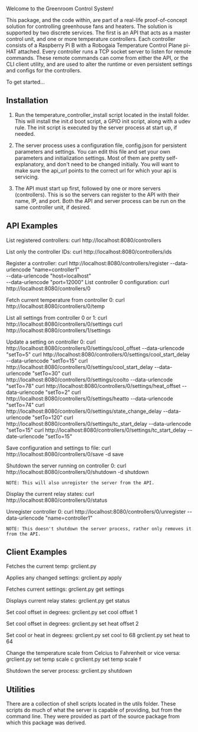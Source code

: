 Welcome to the Greenroom Control System!

This package, and the code within, are part of a real-life proof-of-concept solution for controlling greenhouse fans and heaters.
The solution is supported by two discrete services. The first is an API that acts as a master control unit, and one or more temperature controllers.
Each controller consists of a Raspberry Pi B with a Robogaia Temperature Control Plane pi-HAT attached. Every controller runs a TCP socket server to listen for remote commands.
These remote commands can come from either the API, or the CLI client utility, and are used to alter the runtime or even persistent settings and configs for the controllers.

To get started...

Installation
------------
1. Run the temperature_controller_install script located in the install folder. This will install the init.d boot script, a GPIO init script, along with a udev rule. The init script is executed by the server process at start up, if needed.

2. The server process uses a configuration file, config.json for persistent parameters and settings. You can edit this file and set your own parameters and initialization settings. Most of them are pretty self-explanatory, and don't need to be changed initially. You will want to make sure the api_url points to the correct url for which your api is servicing.

3. The API must start up first, followed by one or more servers (controllers). This is so the servers can register to the API with their name, IP, and port. Both the API and server process can be run on the same controller unit, if desired.


API Examples
------------

List registered controllers:
	curl http://localhost:8080/controllers

List only the controller IDs:
	curl http://localhost:8080/controllers/ids

Register a controller:
	curl http://localhost:8080/controllers/register --data-urlencode "name=controller1" \
							--data-urlencode "host=localhost" \
							--data-urlencode "port=12000"
List controller 0 configuration:
	curl http://localhost:8080/controllers/0

Fetch current temperature from controller 0:
	curl http://localhost:8080/controllers/0/temp

List all settings from controller 0 or 1:
	curl http://localhost:8080/controllers/0/settings
	curl http://localhost:8080/controllers/1/settings

Update a setting on controller 0:
	curl http://localhost:8080/controllers/0/settings/cool_offset --data-urlencode "setTo=5"
	curl http://localhost:8080/controllers/0/settings/cool_start_delay --data-urlencode "setTo=15"
	curl http://localhost:8080/controllers/0/settings/cool_start_delay --data-urlencode "setTo=30"
	curl http://localhost:8080/controllers/0/settings/coolto --data-urlencode "setTo=78"
	curl http://localhost:8080/controllers/0/settings/heat_offset --data-urlencode "setTo=2"
	curl http://localhost:8080/controllers/0/settings/heatto --data-urlencode "setTo=74"
	curl http://localhost:8080/controllers/0/settings/state_change_delay --data-urlencode "setTo=120"
	curl http://localhost:8080/controllers/0/settings/tc_start_delay --data-urlencode "setTo=15"
	curl http://localhost:8080/controllers/0/settings/tc_start_delay --date-urlencode "setTo=15"

Save configuration and settings to file:
	curl http://localhost:8080/controllers/0/save -d save 

Shutdown the server running on controller 0:
	curl http://localhost:8080/controllers/0/shutdown -d shutdown

	NOTE: This will also unregister the server from the API.

Display the current relay states:
	curl http://localhost:8080/controllers/0/status

Unregister controller 0:
	curl http://localhost:8080/controllers/0/unregister --data-urlencode "name=controller1"

	NOTE: This doesn't shutdown the server process, rather only removes it from the API.


Client Examples
---------------

Fetches the current temp:
	grclient.py 

Applies any changed settings:
	grclient.py apply

Fetches current settings:
	grclient.py get settings

Displays current relay states:
	grclient.py get status

Set cool offset in degrees:
	grclient.py set cool offset 1

Set cool offset in degrees:
	grclient.py set heat offset 2

Set cool or heat in degrees:
	grclient.py set cool to 68
	grclient.py set heat to 64

Change the temperature scale from Celcius to Fahrenheit or vice versa:
	grclient.py set temp scale c
	grclient.py set temp scale f

Shutdown the server process:
	grclient.py shutdown


Utilities
---------

There are a collection of shell scripts located in the utils folder. These scripts do much of what the server is capable of providing, but from the command line. They were provided as part of the source package from which this package was derived.
